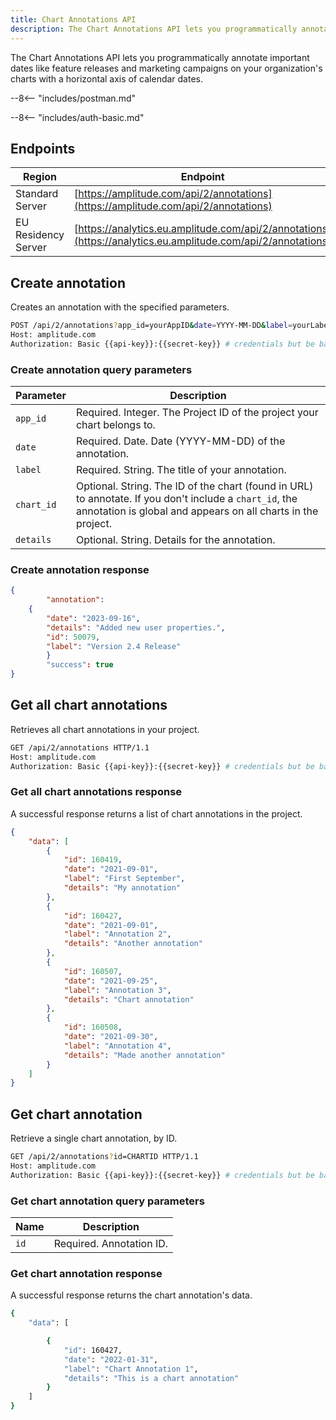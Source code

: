 ```yaml
---
title: Chart Annotations API
description: The Chart Annotations API lets you programmatically annotate important dates like feature releases and marketing campaigns on your organization's charts with a horizontal axis of calendar dates.
---
```


The Chart Annotations API lets you programmatically annotate important dates like feature releases and marketing campaigns on your organization's charts with a horizontal axis of calendar dates.

--8<-- "includes/postman.md"

--8<-- "includes/auth-basic.md"

## Endpoints

| Region | Endpoint |
| --- | --- |
| Standard Server | [https://amplitude.com/api/2/annotations](https://amplitude.com/api/2/annotations) |
| EU Residency Server | [https://analytics.eu.amplitude.com/api/2/annotations](https://analytics.eu.amplitude.com/api/2/annotations) |

## Create annotation

Creates an annotation with the specified parameters.

```bash
POST /api/2/annotations?app_id=yourAppID&date=YYYY-MM-DD&label=yourLabel&chart_id=yourChartID&details=yourDetails HTTP/1.1
Host: amplitude.com
Authorization: Basic {{api-key}}:{{secret-key}} # credentials but be base64 encoded
```

### Create annotation query parameters

|Parameter|Description|
|----|----|
|`app_id`| Required. Integer. The Project ID of the project your chart belongs to.|
|`date`| Required. Date. Date (YYYY-MM-DD) of the annotation.|
|`label`| Required. String. The title of your annotation.|
|`chart_id`| Optional. String. The ID of the chart (found in URL) to annotate. If you don't include a `chart_id`, the annotation is global and appears on all charts in the project.|
|`details`|Optional. String. Details for the annotation.|

### Create annotation response

```json
{
        "annotation": 
    {
        "date": "2023-09-16", 
        "details": "Added new user properties.", 
        "id": 50079, 
        "label": "Version 2.4 Release"
        } 
        "success": true
}
```

## Get all chart annotations

Retrieves all chart annotations in your project.

```bash
GET /api/2/annotations HTTP/1.1
Host: amplitude.com
Authorization: Basic {{api-key}}:{{secret-key}} # credentials but be base64 encoded
```

### Get all chart annotations response

A successful response returns a list of chart annotations in the project.

```json
{
    "data": [
        {
            "id": 160419,
            "date": "2021-09-01",
            "label": "First September",
            "details": "My annotation"
        },
        {
            "id": 160427,
            "date": "2021-09-01",
            "label": "Annotation 2",
            "details": "Another annotation"
        },
        {
            "id": 160507,
            "date": "2021-09-25",
            "label": "Annotation 3",
            "details": "Chart annotation"
        },
        {
            "id": 160508,
            "date": "2021-09-30",
            "label": "Annotation 4",
            "details": "Made another annotation"
        }
    ]
}
```

## Get chart annotation

Retrieve a single chart annotation, by ID.

```bash
GET /api/2/annotations?id=CHARTID HTTP/1.1
Host: amplitude.com
Authorization: Basic {{api-key}}:{{secret-key}} # credentials but be base64 encoded
```

### Get chart annotation query parameters

|Name|Description|
|----|-----------|
|`id`|Required. Annotation ID.|

### Get chart annotation response

A successful response returns the chart annotation's data.

```bash
{
    "data": [

        {
            "id": 160427,
            "date": "2022-01-31",
            "label": "Chart Annotation 1",
            "details": "This is a chart annotation"
        }
    ]
}
```
